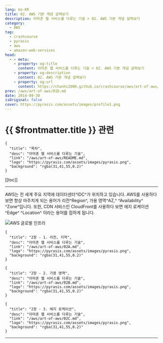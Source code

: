 ```yaml
---
lang: ko-KR
title: 02. AWS 기본 개념 살펴보기
description: 아마존 웹 서비스를 다루는 기술 > 02. AWS 기본 개념 살펴보기
category:
  - AWS
tag: 
  - crashcourse
  - pyrasis
  - aws 
  - amazon-web-services
head:
  - - meta:
    - property: og:title
      content: 아마존 웹 서비스를 다루는 기술 > 02. AWS 기본 개념 살펴보기
    - property: og:description
      content: 02. AWS 기본 개념 살펴보기
    - property: og:url
      content: https://chanhi2000.github.io/crashcourse/aws/art-of-aws/02.html
prev: /aws/art-of-aws/01D.md
date: 2014-09-30
isOriginal: false
cover: https://pyrasis.com/assets/images/profile1.png
---
```


# {{ $frontmatter.title }} 관련

```component VPCard
{
  "title": "목차",
  "desc": "아마존 웹 서비스를 다루는 기술",
  "link": "/aws/art-of-aws/README.md",
  "logo": "https://pyrasis.com/assets/images/pyrasis.png",
  "background": "rgba(31,41,55,0.2)"
}
```

[[toc]]

---

<SiteInfo
  name="2. AWS 기본 개념 살펴보기"
  desc="아마존 웹 서비스를 다루는 기술"
  url="https://pyrasis.com/book/TheArtOfAmazonWebServices/Chapter02"
  logo="https://pyrasis.com/assets/images/pyrasis.png"
  preview="https://pyrasis.com/assets/images/profile1.png"/>

AWS는 전 세계 주요 지역에 데이터센터^IDC^가 위치하고 있습니다. AWS를 사용하다 보면 항상 마주치게 되는 용어가 리전^Region^, 가용 영역^AZ,^ ^Availability^ ^Zone^입니다. 또한, CDN 서비스인 CloudFront를 사용하다 보면 에지 로케이션^Edge^ ^Location^ 이라는 용어를 접하게 됩니다.

![[AWS 글로벌 인프라](http://aws.amazon.com/ko/about-aws/globalinfrastructure/)](https://pyrasis.com/assets/images/TheArtOfAmazonWebServicesChapter02/1.png)

```component VPCard
{
  "title": "2장 - 1. 리전, 지역",
  "desc": "아마존 웹 서비스를 다루는 기술",
  "link": "/aws/art-of-aws/02A.md",
  "logo": "https://pyrasis.com/assets/images/pyrasis.png",
  "background": "rgba(31,41,55,0.2)"
}
```

```component VPCard
{
  "title": "2장 - 2. 가용 영역",
  "desc": "아마존 웹 서비스를 다루는 기술",
  "link": "/aws/art-of-aws/02B.md",
  "logo": "https://pyrasis.com/assets/images/pyrasis.png",
  "background": "rgba(31,41,55,0.2)"
}
```

```component VPCard
{
  "title": "2장 - 3. 에지 로케이션",
  "desc": "아마존 웹 서비스를 다루는 기술",
  "link": "/aws/art-of-aws/02C.md",
  "logo": "https://pyrasis.com/assets/images/pyrasis.png",
  "background": "rgba(31,41,55,0.2)"
}
```

---

<TagLinks />